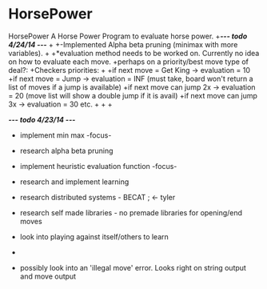 HorsePower
==========

HorsePower
A Horse Power Program to evaluate horse power.
 +***--- todo 4/24/14 ---***
 +
 +-Implemented Alpha beta pruning (minimax with more variables).
 +
 +*evaluation method needs to be worked on. Currently no idea on how to evaluate each move.
 +perhaps on a priority/best move type of deal?:
 +Checkers priorities:
 +
 +if next move = Get King -> evaluation = 10
 +if next move = Jump -> evaluation = INF (must take, board won't return a list of moves if a jump is available)
 +if next move can jump 2x -> evaluation = 20 (move list will show a double jump if it is avail)
 +if next move can jump 3x -> evaluation = 30 etc.
 +
 +
 +
  
  ***--- todo 4/23/14 ---***
  
  
  * implement min max -focus-
* research alpha beta pruning
* implement heuristic evaluation function -focus-
* research and implement learning
* research distributed systems - BECAT ; <- tyler
* research self made libraries - no premade libraries for opening/end moves
* look into playing against itself/others to learn
* 

* possibly look into an 'illegal move' error. Looks right on string output and move output
